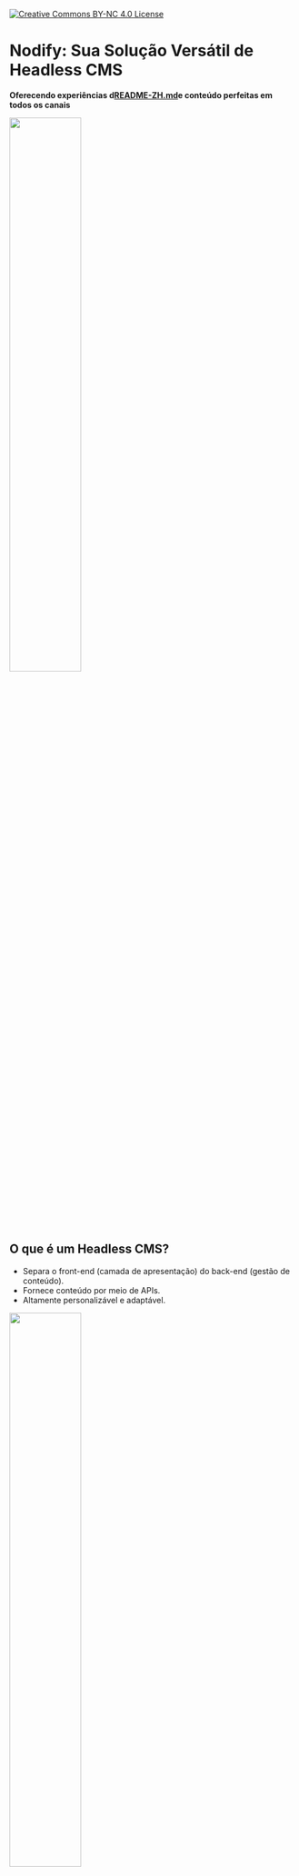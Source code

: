 [![Creative Commons BY-NC 4.0 License](assets/pictures/by-nc.png)](https://creativecommons.org/licenses/by-nc/4.0/)
# Nodify: Sua Solução Versátil de Headless CMS

**Oferecendo experiências d[README-ZH.md](README-ZH.md)e conteúdo perfeitas em todos os canais**

<img src="assets/pictures/nodify_transparent.png" width="50%"/>

## O que é um Headless CMS?

* Separa o front-end (camada de apresentação) do back-end (gestão de conteúdo).
* Fornece conteúdo por meio de APIs.
* Altamente personalizável e adaptável.

<img src="assets/pictures/headless-cms.png" width="50%"/>

## Por que escolher o Nodify?

* **Multilíngue:** Crie e gerencie conteúdo em vários idiomas.
* **Multicanal:** Distribua conteúdo para qualquer dispositivo ou plataforma.
* **Altamente personalizável:** Adapte o CMS às suas necessidades específicas.
* **Escalável:** Gerencie facilmente volumes crescentes de conteúdo.
* **Amigável para desenvolvedores:** APIs robustas e integrações flexíveis.

<img src="assets/pictures/why-nodify.png" width="50%"/>

## Entregue conteúdo em qualquer lugar, a qualquer momento

* Websites
* Aplicativos móveis
* Dispositivos IoT
* Redes sociais
* Assistentes de voz

<img src="assets/pictures/nodify-iot.png" width="50%"/>

## Flexibilidade e Personalização

* **Modelos de conteúdo personalizáveis:** Defina suas próprias estruturas de conteúdo.
* **APIs flexíveis:** Integre-se ao seu ambiente tecnológico existente.
* **Extensível com plugins:** Adicione novos recursos conforme necessário.

<img src="assets/pictures/nodify-flexibility.png" width="50%"/>

## Crie experiências de conteúdo globais

* **Traduza conteúdo facilmente:** Gerencie versões em vários idiomas.
* **Regionalize o conteúdo:** Direcione seu conteúdo para públicos específicos.
* **Atenda a requisitos multilíngues complexos:** Suporte para diferentes sistemas de escrita e dialetos.

<img src="assets/pictures/nodify-experience.png" width="50%"/>

## Capacite sua equipe de desenvolvimento

* **APIs robustas:** APIs RESTful para integração perfeita.
* **Webhooks:** Acione ações com base em eventos.
* **Controle de versões:** Acompanhe mudanças e colabore de forma eficaz.

<img src="assets/pictures/nodify-api.png" width="50%"/>

## Seu conteúdo, do seu jeito

* Resumo dos principais benefícios.
* Chamada para ação: Experimente o Nodify hoje mesmo!


## Instalação
[INSTALLATION.md](assets/INSTALLATION.md)

## Licença

O Nodify está licenciado sob a licença **Creative Commons Atribuição-NãoComercial 4.0 Internacional (CC BY-NC 4.0)**.

Este projeto está licenciado sob a licença Creative Commons BY-NC 4.0.

**Você pode:**

* **Compartilhar** — Copiar e redistribuir o software em qualquer meio ou formato.
* **Adaptar** — Remixar, transformar e criar a partir do software.

**Mas sob as seguintes condições:**

* **Uso não comercial** — Você não pode usar este software para fins comerciais.
* **Atribuição** — Você deve fornecer o devido crédito, incluir um link para a licença e indicar se foram feitas alterações.

Veja a licença completa aqui: [https://creativecommons.org/licenses/by-nc/4.0/](https://creativecommons.org/licenses/by-nc/4.0/)

<img src="assets/pictures/nodify_transparent.png" width="50%"/>

